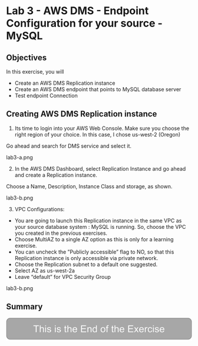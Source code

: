 # Lab 3 - AWS DMS - Endpoint Configuration for your source - MySQL

## Objectives

In this exercise, you will
* Create an AWS DMS Replication instance
* Create an AWS DMS endpoint that points to MySQL database server
* Test endpoint Connection

## Creating AWS DMS Replication instance
1. Its time to login into your AWS Web Console.
Make sure you choose the right region of your choice. In this case, I chose us-west-2 (Oregon)

Go ahead and search for DMS service and select it.

lab3-a.png

2. In the AWS DMS Dashboard, select Replication Instance and go ahead and create a Replication instance.

Choose a Name, Description, Instance Class and storage, as shown.

lab3-b.png

3. VPC Configurations:
* You are going to launch this Replication instance in the same VPC as your source database system : MySQL is running.  So, choose the VPC you created in the previous exercises.
* Choose MultiAZ to a single AZ option as this is only for a learning exercise.
* You can uncheck the ”Publicly accessible” flag to NO, so that this Replication instance is only accessible via private network.
* Choose the Replication subnet to a default one suggested.
* Select AZ as us-west-2a
* Leave “default” for VPC Security Group

lab3-b.png


## Summary
<Summary place holder>

![](images/lab-end.png)
